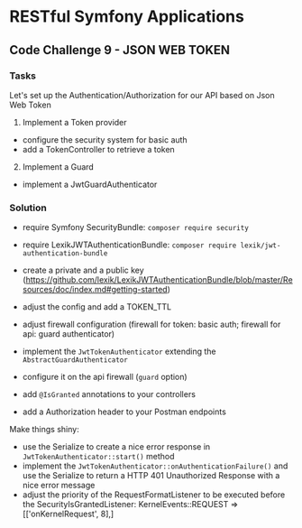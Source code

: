 # RESTful Symfony Applications

## Code Challenge 9 - JSON WEB TOKEN

### Tasks

Let's set up the Authentication/Authorization for our API based on Json Web Token 

1. Implement a Token provider

- configure the security system for basic auth
- add a TokenController to retrieve a token

2. Implement a Guard

- implement a JwtGuardAuthenticator
    
### Solution

- require Symfony SecurityBundle: `composer require security`
- require LexikJWTAuthenticationBundle: `composer require lexik/jwt-authentication-bundle`
- create a private and a public key (https://github.com/lexik/LexikJWTAuthenticationBundle/blob/master/Resources/doc/index.md#getting-started)
- adjust the config and add a TOKEN_TTL

- adjust firewall configuration (firewall for token: basic auth; firewall for api: guard authenticator)
- implement the `JwtTokenAuthenticator` extending the `AbstractGuardAuthenticator`
- configure it on the api firewall (`guard` option)
- add `@IsGranted` annotations to your controllers
- add a Authorization header to your Postman endpoints

Make things shiny:
- use the Serialize to create a nice error response in `JwtTokenAuthenticator::start()` method
- implement the `JwtTokenAuthenticator::onAuthenticationFailure()` and use the Serialize to return a HTTP 401 Unauthorized Response with a nice error message
- adjust the priority of the RequestFormatListener to be executed before the SecurityIsGrantedListener: KernelEvents::REQUEST => [['onKernelRequest', 8],]
